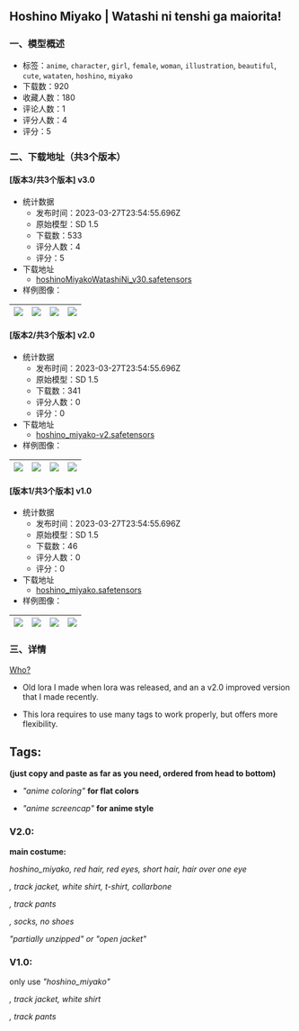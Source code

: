 ## Hoshino Miyako | Watashi ni tenshi ga maiorita!
### 一、模型概述

- 标签：`anime`, `character`, `girl`, `female`, `woman`, `illustration`, `beautiful`, `cute`, `wataten`, `hoshino`, `miyako`
- 下载数：920
- 收藏人数：180
- 评论人数：1
- 评分人数：4
- 评分：5

### 二、下载地址（共3个版本）

#### [版本3/共3个版本] v3.0

- 统计数据
  - 发布时间：2023-03-27T23:54:55.696Z
  - 原始模型：SD 1.5
  - 下载数：533
  - 评分人数：4
  - 评分：5
- 下载地址
  - [hoshinoMiyakoWatashiNi_v30.safetensors](https://civitai.com/api/download/models/30286)
- 样例图像：

| <img src="https://image.civitai.com/xG1nkqKTMzGDvpLrqFT7WA/47a2f45c-5d77-4d39-918e-b4bbe7dfc700/width=450/343850.jpeg" /> | <img src="https://image.civitai.com/xG1nkqKTMzGDvpLrqFT7WA/c8ec3e82-559b-491f-6288-015a3ad74e00/width=450/343849.jpeg" /> | <img src="https://image.civitai.com/xG1nkqKTMzGDvpLrqFT7WA/3c366afd-e708-4c2a-68da-fcd0eb924900/width=450/343848.jpeg" /> | <img src="https://image.civitai.com/xG1nkqKTMzGDvpLrqFT7WA/e3983fc2-ae3a-4c57-bd7d-31b1fc6ff200/width=450/343847.jpeg" /> |
| ---- | ---- | ---- | ---- |

#### [版本2/共3个版本] v2.0

- 统计数据
  - 发布时间：2023-03-27T23:54:55.696Z
  - 原始模型：SD 1.5
  - 下载数：341
  - 评分人数：0
  - 评分：0
- 下载地址
  - [hoshino_miyako-v2.safetensors](https://civitai.com/api/download/models/29275)
- 样例图像：

| <img src="https://image.civitai.com/xG1nkqKTMzGDvpLrqFT7WA/360d778f-6915-4172-2e24-48f048402e00/width=450/330908.jpeg" /> | <img src="https://image.civitai.com/xG1nkqKTMzGDvpLrqFT7WA/e1c6ccee-d687-4211-3d66-76a19a704300/width=450/330847.jpeg" /> | <img src="https://image.civitai.com/xG1nkqKTMzGDvpLrqFT7WA/6cf0c7df-eed6-4f32-f4aa-22d5db857b00/width=450/330858.jpeg" /> | <img src="https://image.civitai.com/xG1nkqKTMzGDvpLrqFT7WA/bb7029dd-90e1-4ad4-5a73-9f56c6349800/width=450/330857.jpeg" /> |
| ---- | ---- | ---- | ---- |

#### [版本1/共3个版本] v1.0

- 统计数据
  - 发布时间：2023-03-27T23:54:55.696Z
  - 原始模型：SD 1.5
  - 下载数：46
  - 评分人数：0
  - 评分：0
- 下载地址
  - [hoshino_miyako.safetensors](https://civitai.com/api/download/models/29276)
- 样例图像：

| <img src="https://image.civitai.com/xG1nkqKTMzGDvpLrqFT7WA/72ef760b-75f4-4678-bc1a-3e5105f85c00/width=450/330909.jpeg" /> | <img src="https://image.civitai.com/xG1nkqKTMzGDvpLrqFT7WA/2473f5dc-5a05-42af-050e-830ab3a99100/width=450/330870.jpeg" /> | <img src="https://image.civitai.com/xG1nkqKTMzGDvpLrqFT7WA/ca0bb611-9669-4499-e441-c601fd820500/width=450/330869.jpeg" /> | <img src="https://image.civitai.com/xG1nkqKTMzGDvpLrqFT7WA/7bf44847-27b7-42b3-b1c8-14a8d8faef00/width=450/330868.jpeg" /> |
| ---- | ---- | ---- | ---- |


### 三、详情
<p><a target="_blank" rel="ugc" href="https://watashi-ni-tenshi-ga-maiorita.fandom.com/wiki/Miyako_Hoshino">Who?</a></p><ul><li><p>Old lora I made when lora was released, and an a v2.0 improved version that I made recently.</p></li><li><p>This lora requires to use many tags to work properly, but offers more flexibility.</p></li></ul><p></p><h2><strong>Tags:</strong></h2><p><strong>(just copy and paste as far as you need, ordered from head to bottom)</strong></p><ul><li><p><em>"anime coloring"</em> <strong>for flat colors</strong></p></li><li><p><em>"anime screencap"</em> <strong>for anime style</strong></p></li></ul><p></p><h3><strong>V2.0:</strong></h3><p><strong>main costume:</strong></p><p><em>hoshino_miyako, red hair, red eyes, short hair, hair over one eye</em></p><p><em>, track jacket, white shirt, t-shirt, collarbone</em></p><p><em>, track pants</em></p><p><em>, socks, no shoes</em></p><p></p><p><em>"partially unzipped" or "open jacket"</em></p><p></p><h3><strong>V1.0:</strong></h3><p>only use<em> "hoshino_miyako"</em></p><p><em>, track jacket, white shirt</em></p><p><em>, track pants</em></p><p></p>